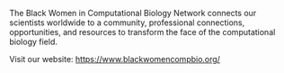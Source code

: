
The Black Women in Computational Biology Network connects our scientists worldwide to a community, professional connections, opportunities, and resources to transform the face of the computational biology field. 

Visit our website: https://www.blackwomencompbio.org/

<!---
bwcompbio/bwcompbio is a ✨ special ✨ repository because its `README.md` (this file) appears on your GitHub profile.
You can click the Preview link to take a look at your changes.
--->
